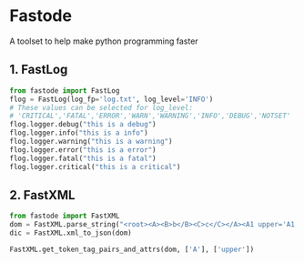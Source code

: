 # Fastode

A toolset to help make python programming faster

## 1. FastLog

```python
from fastode import FastLog
flog = FastLog(log_fp='log.txt', log_level='INFO')
# These values can be selected for log_level: 
# 'CRITICAL','FATAL','ERROR','WARN','WARNING','INFO','DEBUG','NOTSET'
flog.logger.debug("this is a debug")
flog.logger.info("this is a info")
flog.logger.warning("this is a warning")
flog.logger.error("this is a error")
flog.logger.fatal("this is a fatal")
flog.logger.critical("this is a critical")
```

## 2. FastXML

```python
from fastode import FastXML
dom = FastXML.parse_string("<root><A><B>b</B><C>c</C></A><A1 upper='A1'>a1</A1></root>")
dic = FastXML.xml_to_json(dom)

FastXML.get_token_tag_pairs_and_attrs(dom, ['A'], ['upper'])
```